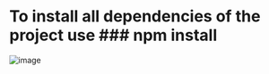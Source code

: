 # To install all dependencies of the project use ### npm install
![image](https://user-images.githubusercontent.com/106256199/188006394-de60267d-10da-4198-97ce-f321523a4be2.png)
